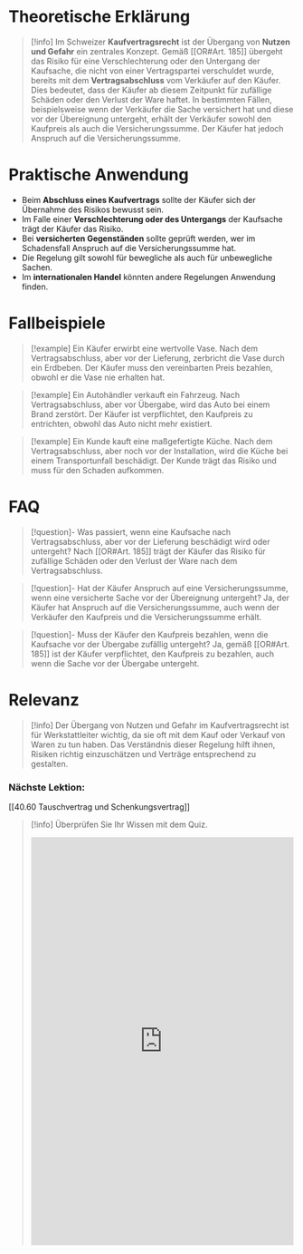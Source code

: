 # Theoretische Erklärung
>[!info] 
Im Schweizer **Kaufvertragsrecht** ist der Übergang von **Nutzen und Gefahr** ein zentrales Konzept. Gemäß [[OR#Art. 185]] übergeht das Risiko für eine Verschlechterung oder den Untergang der Kaufsache, die nicht von einer Vertragspartei verschuldet wurde, bereits mit dem **Vertragsabschluss** vom Verkäufer auf den Käufer. Dies bedeutet, dass der Käufer ab diesem Zeitpunkt für zufällige Schäden oder den Verlust der Ware haftet. In bestimmten Fällen, beispielsweise wenn der Verkäufer die Sache versichert hat und diese vor der Übereignung untergeht, erhält der Verkäufer sowohl den Kaufpreis als auch die Versicherungssumme. Der Käufer hat jedoch Anspruch auf die Versicherungssumme.

# Praktische Anwendung
- Beim **Abschluss eines Kaufvertrags** sollte der Käufer sich der Übernahme des Risikos bewusst sein.
- Im Falle einer **Verschlechterung oder des Untergangs** der Kaufsache trägt der Käufer das Risiko.
- Bei **versicherten Gegenständen** sollte geprüft werden, wer im Schadensfall Anspruch auf die Versicherungssumme hat.
- Die Regelung gilt sowohl für bewegliche als auch für unbewegliche Sachen.
- Im **internationalen Handel** könnten andere Regelungen Anwendung finden.

# Fallbeispiele
>[!example] Ein Käufer erwirbt eine wertvolle Vase. Nach dem Vertragsabschluss, aber vor der Lieferung, zerbricht die Vase durch ein Erdbeben. Der Käufer muss den vereinbarten Preis bezahlen, obwohl er die Vase nie erhalten hat.

>[!example] Ein Autohändler verkauft ein Fahrzeug. Nach Vertragsabschluss, aber vor Übergabe, wird das Auto bei einem Brand zerstört. Der Käufer ist verpflichtet, den Kaufpreis zu entrichten, obwohl das Auto nicht mehr existiert.

>[!example] Ein Kunde kauft eine maßgefertigte Küche. Nach dem Vertragsabschluss, aber noch vor der Installation, wird die Küche bei einem Transportunfall beschädigt. Der Kunde trägt das Risiko und muss für den Schaden aufkommen.

# FAQ
>[!question]- Was passiert, wenn eine Kaufsache nach Vertragsabschluss, aber vor der Lieferung beschädigt wird oder untergeht?
> Nach [[OR#Art. 185]] trägt der Käufer das Risiko für zufällige Schäden oder den Verlust der Ware nach dem Vertragsabschluss.

>[!question]- Hat der Käufer Anspruch auf eine Versicherungssumme, wenn eine versicherte Sache vor der Übereignung untergeht?
> Ja, der Käufer hat Anspruch auf die Versicherungssumme, auch wenn der Verkäufer den Kaufpreis und die Versicherungssumme erhält.

>[!question]- Muss der Käufer den Kaufpreis bezahlen, wenn die Kaufsache vor der Übergabe zufällig untergeht?
> Ja, gemäß [[OR#Art. 185]] ist der Käufer verpflichtet, den Kaufpreis zu bezahlen, auch wenn die Sache vor der Übergabe untergeht.

# Relevanz
>[!info] 
>Der Übergang von Nutzen und Gefahr im Kaufvertragsrecht ist für Werkstattleiter wichtig, da sie oft mit dem Kauf oder Verkauf von Waren zu tun haben. Das Verständnis dieser Regelung hilft ihnen, Risiken richtig einzuschätzen und Verträge entsprechend zu gestalten.

### Nächste Lektion:
[[40.60 Tauschvertrag und Schenkungsvertrag]]

>[!info] Überprüfen Sie Ihr Wissen mit dem Quiz.
><iframe src="https://app.Lumi.education/api/v1/run/hu3-Ke/embed" width="100%" height="720" frameborder="0" allowfullscreen="allowfullscreen" allow="geolocation *; microphone *; camera *; midi *; encrypted-media *"></iframe><script src="https://app.Lumi.education/api/v1/h5p/core/js/h5p-resizer.js" charset="UTF-8" />